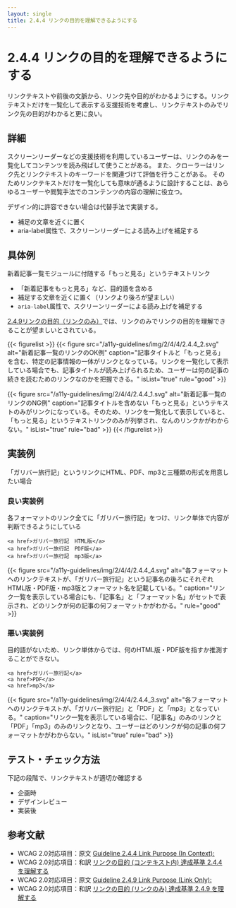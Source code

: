 ```yaml
---
layout: single
title: 2.4.4 リンクの目的を理解できるようにする
---
```


# 2.4.4 リンクの目的を理解できるようにする

リンクテキストや前後の文脈から、リンク先や目的がわかるようにする。リンクテキストだけを一覧化して表示する支援技術を考慮し、リンクテキストのみでリンク先の目的がわかると更に良い。

## 詳細

スクリーンリーダーなどの支援技術を利用しているユーザーは、リンクのみを一覧化してコンテンツを読み飛ばして使うことがある。
また、クローラーはリンク先とリンクテキストのキーワードを関連づけて評価を行うことがある。
そのためリンクテキストだけを一覧化しても意味が通るように設計することは、あらゆるユーザーや閲覧手法でのコンテンツの内容の理解に役立つ。

デザイン的に許容できない場合は代替手法で実装する。

- 補足の文章を近くに置く
- aria-label属性で、スクリーンリーダーによる読み上げを補足する

## 具体例

新着記事一覧モジュールに付随する「もっと見る」というテキストリンク

- 「新着記事をもっと見る」など、目的語を含める
- 補足する文章を近くに置く（リンクより後ろが望ましい）
- `aria-label`属性で、スクリーンリーダーによる読み上げを補足する

[2.4.9リンクの目的（リンクのみ）](https://waic.jp/docs/UNDERSTANDING-WCAG20/navigation-mechanisms-link.html)では、リンクのみでリンクの目的を理解できることが望ましいとされている。

{{< figurelist >}}
  {{< figure
    src="/a11y-guidelines/img/2/4/4/2.4.4_2.svg"
    alt="新着記事一覧のリンクのOK例"
    caption="記事タイトルと「もっと見る」を含む、特定の記事情報の一体がリンクとなっている。リンクを一覧化して表示している場合でも、記事タイトルが読み上げられるため、ユーザーは何の記事の続きを読むためのリンクなのかを把握できる。"
    isList="true"
    rule="good" >}}

  {{< figure
    src="/a11y-guidelines/img/2/4/4/2.4.4_1.svg"
    alt="新着記事一覧のリンクのNG例"
    caption="記事タイトルを含めない「もっと見る」というテキストのみがリンクになっている。そのため、リンクを一覧化して表示していると、「もっと見る」というテキストリンクのみが列挙され、なんのリンクかがわからない。"
    isList="true"
    rule="bad" >}}
{{< /figurelist >}}

## 実装例

「ガリバー旅行記」というリンクにHTML、PDF、mp3と三種類の形式を用意したい場合

### 良い実装例

各フォーマットのリンク全てに「ガリバー旅行記」をつけ、リンク単体で内容が判断できるようにしている

```
<a href>ガリバー旅行記　HTML版</a>
<a href>ガリバー旅行記　PDF版</a>
<a href>ガリバー旅行記　mp3版</a>
```

{{< figure
  src="/a11y-guidelines/img/2/4/4/2.4.4_4.svg"
  alt="各フォーマットへのリンクテキストが、「ガリバー旅行記」という記事名の後ろにそれぞれHTML版・PDF版・mp3版とフォーマット名を記載している。"
  caption="リンク一覧を表示している場合にも、「記事名」と「フォーマット名」がセットで表示され、どのリンクが何の記事の何フォーマットかがわかる。"
  rule="good" >}}

### 悪い実装例

目的語がないため、リンク単体からでは、何のHTML版・PDF版を指すか推測することができない。

```
<a href>ガリバー旅行記</a>
<a href>PDF</a>
<a href>mp3</a>
```

{{< figure
  src="/a11y-guidelines/img/2/4/4/2.4.4_3.svg"
  alt="各フォーマットへのリンクテキストが、「ガリバー旅行記」と「PDF」と「mp3」となっている。"
  caption="リンク一覧を表示している場合に、「記事名」のみのリンクと「PDF」「mp3」のみのリンクとなり、ユーザーはどのリンクが何の記事の何フォーマットかがわからない。"
  isList="true"
  rule="bad" >}}

## テスト・チェック方法

下記の段階で、リンクテキストが適切か確認する

- 企画時
- デザインレビュー
- 実装後

## 参考文献

- WCAG 2.0対応項目：原文 [Guideline 2.4.4 Link Purpose (In Context):](https://www.w3.org/TR/UNDERSTANDING-WCAG20/navigation-mechanisms-refs.html)
- WCAG 2.0対応項目：和訳 [リンクの目的 (コンテキスト内) 達成基準 2.4.4 を理解する](https://waic.jp/docs/UNDERSTANDING-WCAG20/navigation-mechanisms-refs.html#pdlinkcontextdef)
- WCAG 2.0対応項目：原文 [Guideline 2.4.9 Link Purpose (Link Only):](https://www.w3.org/TR/UNDERSTANDING-WCAG20/navigation-mechanisms-link.html)
- WCAG 2.0対応項目：和訳 [リンクの目的 (リンクのみ) 達成基準 2.4.9 を理解する](https://waic.jp/docs/UNDERSTANDING-WCAG20/navigation-mechanisms-link.html)

